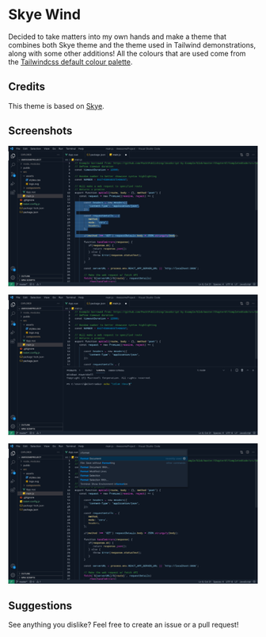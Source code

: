 # Skye Wind
Decided to take matters into my own hands and make a theme that combines both Skye theme and the theme used in Tailwind demonstrations, along with some other additions!
All the colours that are used come from the [Tailwindcss default colour palette](https://tailwindcss.com/docs/customizing-colors#default-color-palette).

## Credits
This theme is based on [Skye](https://github.com/JamieBradders/Skye-VSCode-Theme). 

## Screenshots
![Editor](https://raw.githubusercontent.com/wilmarjongkind/skye-wind/master/images/showcase/showcase-1.jpeg)

![Terminal](https://raw.githubusercontent.com/wilmarjongkind/skye-wind/master/images/showcase/showcase-2.jpeg)

![Popups](https://raw.githubusercontent.com/wilmarjongkind/skye-wind/master/images/showcase/showcase-3.jpeg)

## Suggestions
See anything you dislike? Feel free to create an issue or a pull request!
